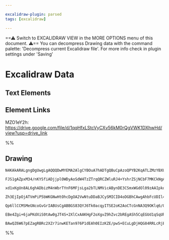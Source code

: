 ```yaml
---

excalidraw-plugin: parsed
tags: [excalidraw]

---
```

==⚠  Switch to EXCALIDRAW VIEW in the MORE OPTIONS menu of this document. ⚠== You can decompress Drawing data with the command palette: 'Decompress current Excalidraw file'. For more info check in plugin settings under 'Saving'


# Excalidraw Data

## Text Elements
## Element Links
MZO1eY2h: https://drive.google.com/file/d/1qqHfxLStcVyCXv56kM0rQgVWK1DXhwHd/view?usp=drive_link

%%
## Drawing
```compressed-json
N4KAkARALgngDgUwgLgAQQQDwMYEMA2AlgCYBOuA7hADTgQBuCpAzoQPYB2KqATLZMzYBXUtiRoIACyhQ4zZAHoFAc0JRJQgEYA6bGwC2CgF7N6hbEcK4OCtptbErHALRY8RMpWdx8Q1TdIEfARcZgRmBShcZQUebQBGAFZtAGYaOiCEfQQOKGZuAG1wMFAwMogSbggAWQAtAHl4hABNHkl0sshYRCqszQRiYlxNYI7yzG5nRIAWAE5tAHYFxIA2

FJS1gAZpxM34/nKYSfiADjjplOWDyAoSdW4TzZTrqQRCZWluRJ4+YshrZSjNCbF7MKCkNgAawQAGE2Pg2KQqgBiJpopAvTS4bCQ5QQoQcYhwhFIiTg6zMOC4QK5MaQABmhHw+AAyrAgehBB46RAwRDoQB1O7tNC/Tq88FQhBsmAc3nwyovfEfDjhfJofZ/CBsKnYNRHDWbEFavHCOAASWI6tQBQAui96eRspbuBwhMyXoRCVgqrhNjz8YTVcxraV

xd1xKgUn8AL6ghADbizM4nWbrTYnF6MFjsLga2bTLNMVicABynDE3CSmxWGdOl09zAAIpkoIm0PSCGFMcJCQBRYLZXLWu0vIRwIZt4hVhYreLxWcrHizBZPF5EDiQqrSWTyJRkQiMbTKNhsQEIXQGBSM4IKYgKeIAR0fAAl6ZgADJs7AANRgMIADXoVZIWqTZSAARWUH8BQAaXiJsAMkCgX3vMwEAoAB+IRKQAXgPRgAH0Ny3dc2BxdtUE7fBuy1

Zh3EjIpOjATVmPiP5bWKGNwHtOhcDgOA2VwNtuDDaBJCySMICID4oDGBhCAwgAhbFcUDIl4URFF6R03T5OwEQaSgc0230Nl+VhTTSXQVEEHRfTDJyYzTJUnFTQJDSSSqckOEpaknIc0gjJMrIADEmVZdkpK5RViggAygqckKzMlQVhW4MVIAS4LTPMqUZTlGLpwOeLHNyZKACVhBVNUqxK7KktM+pdX1KsjXqsrnLCzgoFC3B9CZA1UESDrEvK0z

Qp6llCCMSMeGNcoGvGrIABUsCgABBGS83QYJ6Tk0acqyITSE2oK2AoCTcGnNA3Q9OKlq6/Q+0JDbzsukIbvQakISoQ7GqyN7fpW+ApPUwKjv0UKnQQKqOTu/ASvoiFmQAr4FnibQThOeJpniHgFlmH450y3lsBR/Bmi+OcEhWWZZniWZdmWAtSaMU99FErV6AIIRI0xzYeC2E4uP+5b9Cqjzg2tCBwZKvESGm2aMoWyAFeINkEDgL55dIEhqjYYg

EBe4Zgi+6jaPKdXiS0tAw0gJT4S+2XlCxAAKHgF2oXgvZ9hZvc2bREgASh5CqEGUd1qSqUhXdwD2UhBXhE+9ngU9QQOQ4gUWHs6vLoWaqBc2tBGSsdfrYZyI29Y4ZQufFHJTco8E+ZebAiG1tAW4QF4OAr7hu5eYQoA3SNB61fRqWhUhS37rvSFbiep6YE2RmbheEBz8o7AAKwQbA8hZPu4ANo3V7N7gLZ7uLsSLxgVtPfB6/KCMqjCYID9zHkDL

BAwQZ6W67pEZagRBRc2XZr7inwKETan976P1dEAh0EIzKZE/pwS+ECuLgDjHQG84RRLcRjEAA===
```
%%